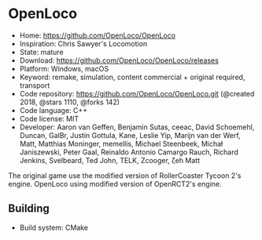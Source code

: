 # OpenLoco

- Home: https://github.com/OpenLoco/OpenLoco
- Inspiration: Chris Sawyer's Locomotion
- State: mature
- Download: https://github.com/OpenLoco/OpenLoco/releases
- Platform: Windows, macOS
- Keyword: remake, simulation, content commercial + original required, transport
- Code repository: https://github.com/OpenLoco/OpenLoco.git (@created 2018, @stars 1110, @forks 142)
- Code language: C++
- Code license: MIT
- Developer: Aaron van Geffen, Benjamin Sutas, ceeac, David Schoemehl, Duncan, GalBr, Justin Gottula, Kane, Leslie Yip, Marijn van der Werf, Matt, Matthias Moninger, memellis, Michael Steenbeek, Michał Janiszewski, Peter Gaal, Reinaldo Antonio Camargo Rauch, Richard Jenkins, Svelbeard, Ted John, TELK, Zcooger, ζeh Matt

The original game use the modified version of RollerCoaster Tycoon 2's engine. OpenLoco using modified version of OpenRCT2's engine.

## Building

- Build system: CMake
